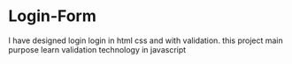 # Login-Form
I have designed login login in html css and with validation. this project main purpose learn validation technology in javascript
